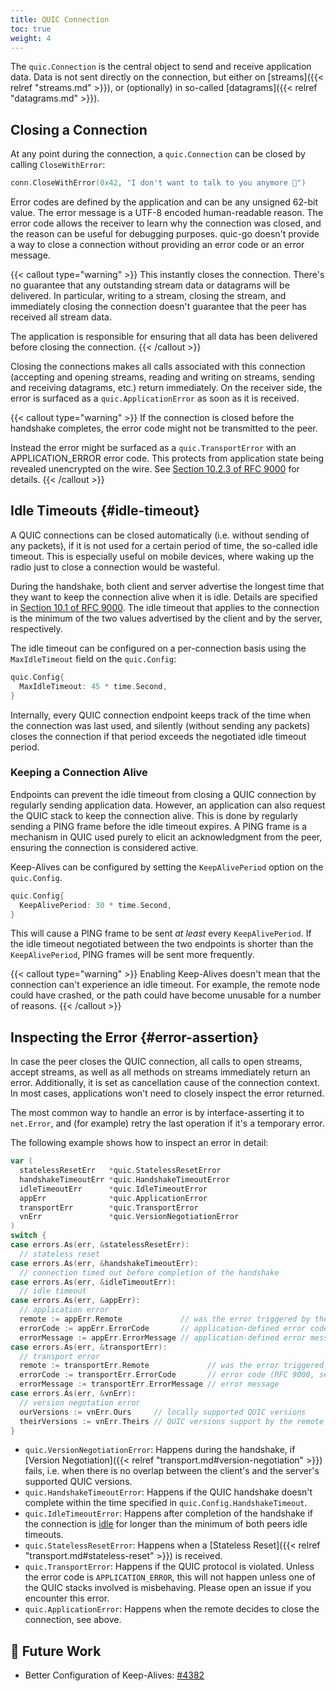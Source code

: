 ```yaml
---
title: QUIC Connection
toc: true
weight: 4
---
```


The `quic.Connection` is the central object to send and receive application data. Data is not sent directly on the connection, but either on [streams]({{< relref "streams.md" >}}), or (optionally) in so-called [datagrams]({{< relref "datagrams.md" >}}).


## Closing a Connection

At any point during the connection, a `quic.Connection` can be closed by calling `CloseWithError`:

```go
conn.CloseWithError(0x42, "I don't want to talk to you anymore 🙉")
```

Error codes are defined by the application and can be any unsigned 62-bit value. The error message is a UTF-8 encoded human-readable reason. The error code allows the receiver to learn why the connection was closed, and the reason can be useful for debugging purposes.
quic-go doesn't provide a way to close a connection without providing an error code or an error message.

{{< callout type="warning" >}}
  This instantly closes the connection. There's no guarantee that any outstanding stream data or datagrams will be delivered.
  In particular, writing to a stream, closing the stream, and immediately closing the connection doesn't guarantee that the peer has received all stream data.

  The application is responsible for ensuring that all data has been delivered before closing the connection.
{{< /callout >}}

Closing the connections makes all calls associated with this connection (accepting and opening streams, reading and writing on streams, sending and receiving datagrams, etc.) return immediately. On the receiver side, the error is surfaced as a `quic.ApplicationError` as soon as it is received.

{{< callout type="warning" >}}
  If the connection is closed before the handshake completes, the error code might not be transmitted to the peer.

  Instead the error might be surfaced as a `quic.TransportError` with an APPLICATION_ERROR error code. This protects from application state being revealed unencrypted on the wire. See [Section 10.2.3 of RFC 9000](https://datatracker.ietf.org/doc/html/rfc9000#section-10.2.3) for details.
{{< /callout >}}


## Idle Timeouts {#idle-timeout}

A QUIC connections can be closed automatically (i.e. without sending of any packets), if it is not used for a certain period of time, the so-called idle timeout. This is especially useful on mobile devices, where waking up the radio just to close a connection would be wasteful.

During the handshake, both client and server advertise the longest time that they want to keep the connection alive when it is idle. Details are specified in [Section 10.1 of RFC 9000](https://datatracker.ietf.org/doc/html/rfc9000#section-10.1). The idle timeout that applies to the connection is the minimum of the two values advertised by the client and by the server, respectively.

The idle timeout can be configured on a per-connection basis using the `MaxIdleTimeout` field on the `quic.Config`:
```go
quic.Config{
  MaxIdleTimeout: 45 * time.Second,
}
```

Internally, every QUIC connection endpoint keeps track of the time when the connection was last used, and silently (without sending any packets) closes the connection if that period exceeds the negotiated idle timeout period.

### Keeping a Connection Alive

Endpoints can prevent the idle timeout from closing a QUIC connection by regularly sending application data. However, an application can also request the QUIC stack to keep the connection alive. This is done by regularly sending a PING frame before the idle timeout expires. A PING frame is a mechanism in QUIC used purely to elicit an acknowledgment from the peer, ensuring the connection is considered active.

Keep-Alives can be configured by setting the `KeepAlivePeriod` option on the `quic.Config`.
```go
quic.Config{
  KeepAlivePeriod: 30 * time.Second,
}
```

This will cause a PING frame to be sent _at least_ every `KeepAlivePeriod`. If the idle timeout negotiated between the two endpoints is shorter than the `KeepAlivePeriod`, PING frames will be sent more frequently.

{{< callout type="warning" >}}
  Enabling Keep-Alives doesn't mean that the connection can't experience an idle timeout. For example, the remote node could have crashed, or the path could have become unusable for a number of reasons.
{{< /callout >}}


## Inspecting the Error {#error-assertion}

In case the peer closes the QUIC connection, all calls to open streams, accept streams, as well as all methods on streams immediately return an error. Additionally, it is set as cancellation cause of the connection context. In most cases, applications won't need to closely inspect the error returned. 

The most common way to handle an error is by interface-asserting it to `net.Error`, and (for example) retry the last operation if it's a temporary error.

The following example shows how to inspect an error in detail:

```go
var (
  statelessResetErr   *quic.StatelessResetError
  handshakeTimeoutErr *quic.HandshakeTimeoutError
  idleTimeoutErr      *quic.IdleTimeoutError
  appErr              *quic.ApplicationError
  transportErr        *quic.TransportError
  vnErr               *quic.VersionNegotiationError
)
switch {
case errors.As(err, &statelessResetErr):
  // stateless reset
case errors.As(err, &handshakeTimeoutErr):
  // connection timed out before completion of the handshake
case errors.As(err, &idleTimeoutErr):
  // idle timeout
case errors.As(err, &appErr):
  // application error
  remote := appErr.Remote             // was the error triggered by the peer?
  errorCode := appErr.ErrorCode       // application-defined error code
  errorMessage := appErr.ErrorMessage // application-defined error message
case errors.As(err, &transportErr):
  // transport error
  remote := transportErr.Remote             // was the error triggered by the peer?
  errorCode := transportErr.ErrorCode       // error code (RFC 9000, section 20.1)
  errorMessage := transportErr.ErrorMessage // error message
case errors.As(err, &vnErr):
  // version negotation error
  ourVersions := vnErr.Ours     // locally supported QUIC versions
  theirVersions := vnErr.Theirs // QUIC versions support by the remote
}
```

* `quic.VersionNegotiationError`: Happens during the handshake, if [Version Negotiation]({{< relref "transport.md#version-negotiation" >}}) fails, i.e. when there is no overlap between the client's and the server's supported QUIC versions.
* `quic.HandshakeTimeoutError`: Happens if the QUIC handshake doesn't complete within the time specified in `quic.Config.HandshakeTimeout`.
* `quic.IdleTimeoutError`: Happens after completion of the handshake if the connection is [idle](#idle-timeout) for longer than the minimum of both peers idle timeouts.
* `quic.StatelessResetError`: Happens when a [Stateless Reset]({{< relref "transport.md#stateless-reset" >}}) is received.
* `quic.TransportError`: Happens if the QUIC protocol is violated. Unless the error code is `APPLICATION_ERROR`, this will not happen unless one of the QUIC stacks involved is misbehaving. Please open an issue if you encounter this error.
* `quic.ApplicationError`: Happens when the remote decides to close the connection, see above.

## 📝 Future Work

* Better Configuration of Keep-Alives: [#4382](https://github.com/quic-go/quic-go/issues/4382)
